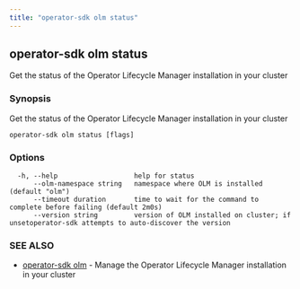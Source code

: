 ```yaml
---
title: "operator-sdk olm status"
---
```

## operator-sdk olm status

Get the status of the Operator Lifecycle Manager installation in your cluster

### Synopsis

Get the status of the Operator Lifecycle Manager installation in your cluster

```
operator-sdk olm status [flags]
```

### Options

```
  -h, --help                   help for status
      --olm-namespace string   namespace where OLM is installed (default "olm")
      --timeout duration       time to wait for the command to complete before failing (default 2m0s)
      --version string         version of OLM installed on cluster; if unsetoperator-sdk attempts to auto-discover the version
```

### SEE ALSO

* [operator-sdk olm](../operator-sdk_olm)	 - Manage the Operator Lifecycle Manager installation in your cluster

